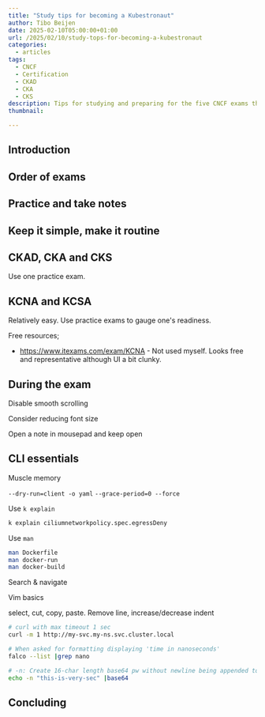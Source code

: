 ```yaml
---
title: "Study tips for becoming a Kubestronaut"
author: Tibo Beijen
date: 2025-02-10T05:00:00+01:00
url: /2025/02/10/study-tops-for-becoming-a-kubestronaut
categories:
  - articles
tags:
  - CNCF
  - Certification
  - CKAD
  - CKA
  - CKS
description: Tips for studying and preparing for the five CNCF exams that grant the Kubestronaut title
thumbnail: 

---
```


## Introduction

## Order of exams

## Practice and take notes

## Keep it simple, make it routine

## CKAD, CKA and CKS 

Use one practice exam.

## KCNA and KCSA

Relatively easy. Use practice exams to gauge one's readiness.

Free resources;

* https://www.itexams.com/exam/KCNA - Not used myself. Looks free and representative although UI a bit clunky.

## During the exam

Disable smooth scrolling

Consider reducing font size

Open a note in mousepad and keep open

## CLI essentials

Muscle memory

`--dry-run=client -o yaml`
`--grace-period=0 --force`

Use `k explain`

```sh
k explain ciliumnetworkpolicy.spec.egressDeny
```

Use `man`

```sh
man Dockerfile
man docker-run
man docker-build
```

Search & navigate 

Vim basics

select, cut, copy, paste. Remove line, increase/decrease indent

```sh
# curl with max timeout 1 sec
curl -m 1 http://my-svc.my-ns.svc.cluster.local

# When asked for formatting displaying 'time in nanoseconds'
falco --list |grep nano

# -n: Create 16-char length base64 pw without newline being appended to value
echo -n "this-is-very-sec" |base64
```


## Concluding

